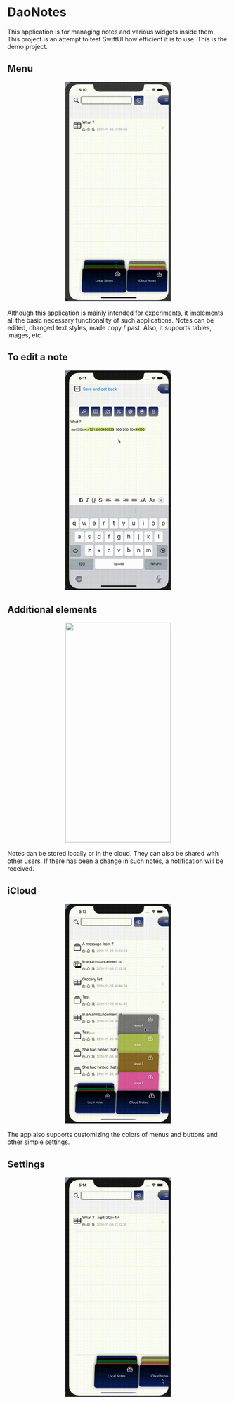 # DaoNotes

This application is for managing notes and various widgets inside them. This project is an attempt to test SwiftUI how efficient it is to use. This is the demo project.

## Menu

<p align="center">
  <img src="menu.gif"  width="240" height="500" >
</p>

Although this application is mainly intended for experiments, it implements all the basic necessary functionality of such  applications. Notes can be edited, changed text styles, made copy / past. Also, it supports tables, images, etc.

## To edit a note

<p align="center">
  <img src="edit_note.gif"  width="240" height="500" >
</p>

## Additional elements

<p align="center">
  <img src="edit_misc.gif"  width="240" height="500" >
</p>

Notes can be stored locally or in the cloud. They can also be shared with other users. If there has been a change in such notes, a notification will be received.

## iCloud

<p align="center">
  <img src="icloud.gif"  width="240" height="500" >
</p>

The app also supports customizing the colors of menus and buttons and other simple settings.

## Settings

<p align="center">
  <img src="colors.gif"  width="240" height="500" >
</p>


